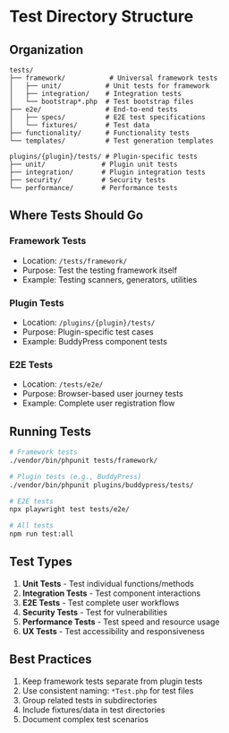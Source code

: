 # Test Directory Structure

## Organization

```
tests/
├── framework/           # Universal framework tests
│   ├── unit/           # Unit tests for framework
│   ├── integration/    # Integration tests
│   └── bootstrap*.php  # Test bootstrap files
├── e2e/                # End-to-end tests
│   ├── specs/          # E2E test specifications
│   └── fixtures/       # Test data
├── functionality/      # Functionality tests
└── templates/          # Test generation templates

plugins/{plugin}/tests/ # Plugin-specific tests
├── unit/              # Plugin unit tests
├── integration/       # Plugin integration tests
├── security/          # Security tests
└── performance/       # Performance tests
```

## Where Tests Should Go

### Framework Tests
- Location: `/tests/framework/`
- Purpose: Test the testing framework itself
- Example: Testing scanners, generators, utilities

### Plugin Tests
- Location: `/plugins/{plugin}/tests/`
- Purpose: Plugin-specific test cases
- Example: BuddyPress component tests

### E2E Tests
- Location: `/tests/e2e/`
- Purpose: Browser-based user journey tests
- Example: Complete user registration flow

## Running Tests

```bash
# Framework tests
./vendor/bin/phpunit tests/framework/

# Plugin tests (e.g., BuddyPress)
./vendor/bin/phpunit plugins/buddypress/tests/

# E2E tests
npx playwright test tests/e2e/

# All tests
npm run test:all
```

## Test Types

1. **Unit Tests** - Test individual functions/methods
2. **Integration Tests** - Test component interactions
3. **E2E Tests** - Test complete user workflows
4. **Security Tests** - Test for vulnerabilities
5. **Performance Tests** - Test speed and resource usage
6. **UX Tests** - Test accessibility and responsiveness

## Best Practices

1. Keep framework tests separate from plugin tests
2. Use consistent naming: `*Test.php` for test files
3. Group related tests in subdirectories
4. Include fixtures/data in test directories
5. Document complex test scenarios
